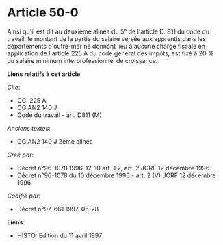 # Article 50-0

Ainsi qu'il est dit au deuxième alinéa du 5° de l'article D. 811 du code du travail, le montant de la partie du salaire
versée aux apprentis dans les départements d'outre-mer ne donnant lieu à aucune charge fiscale en application de l'article
225 A du code général des impôts, est fixé à 20 % du salaire minimum interprofessionnel de croissance.

**Liens relatifs à cet article**

_Cite_:

  - CGI 225 A
  - CGIAN2 140 J
  - Code du travail - art. D811 (M)

_Anciens textes_:

  - CGIAN2 140 J 2ème alinéa

_Créé par_:

  - Décret n°96-1078 1996-12-10 art. 1 2, art. 2 JORF 12 décembre 1996
  - Décret n°96-1078 du 10 décembre 1996 - art. 2 (V) JORF 12 décembre 1996

_Codifié par_:

  - Décret n°97-661 1997-05-28

**Liens**:

  - HISTO: Edition du 11 avril 1997
